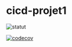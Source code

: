 # cicd-projet1

![statut](https://github.com/dymactions/cicd-projet1/actions/workflows/main.yml/badge.svg?event=push&branch=main)

[![codecov](https://codecov.io/gh/dymactions/cicd-projet1/graph/badge.svg?token=VXZECCQAF2)](https://codecov.io/gh/dymactions/cicd-projet1)
